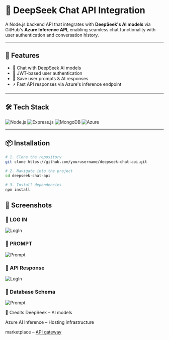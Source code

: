 # 🧠 DeepSeek Chat API Integration

A Node.js backend API that integrates with **DeepSeek's AI models** via GitHub's **Azure Inference API**, enabling seamless chat functionality with user authentication and conversation history.

---

## 🚀 Features

- 💬 Chat with DeepSeek AI models
- 🔐 JWT-based user authentication
- 📝 Save user prompts & AI responses
- ⚡ Fast API responses via Azure's inference endpoint

---

## 🛠️ Tech Stack

![Node.js](https://img.shields.io/badge/Node.js-43853D?style=for-the-badge&logo=node.js&logoColor=white)
![Express.js](https://img.shields.io/badge/Express.js-404D59?style=for-the-badge)
![MongoDB](https://img.shields.io/badge/MongoDB-4EA94B?style=for-the-badge&logo=mongodb&logoColor=white)
![Azure](https://img.shields.io/badge/Azure-0089D6?style=for-the-badge&logo=microsoft-azure&logoColor=white)

---

## 📦 Installation

```bash
# 1. Clone the repository
git clone https://github.com/yourusername/deepseek-chat-api.git

# 2. Navigate into the project
cd deepseek-chat-api

# 3. Install dependencies
npm install
```

## 📸 Screenshots

### 🔹 LOG IN
![LogIn](screenshots/login.png)

### 🔹 PROMPT
![Prompt](screenshots/prompt.png)

### 🔹 API Response
![LogIn](screenshots/api.png)

### 🔹 Database Schema
![Prompt](screenshots/db.png)


🙌 Credits
DeepSeek – AI models

Azure AI Inference – Hosting infrastructure

marketplace – [API gateway](https://github.com/marketplace/models/)


